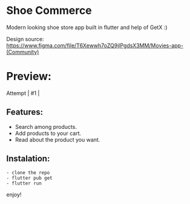 # Shoe Commerce

Modern looking shoe store app built in flutter and help of GetX :)

Design source: https://www.figma.com/file/T6Xewwh7oZQ9jlPgdsX3MM/Movies-app-(Community)


# Preview:

Attempt | #1 |






## Features:

- Search among products.
- Add products to your cart.
- Read about the product you want.


## Instalation:

```
- clone the repo
- flutter pub get
- flutter run
```

enjoy!


